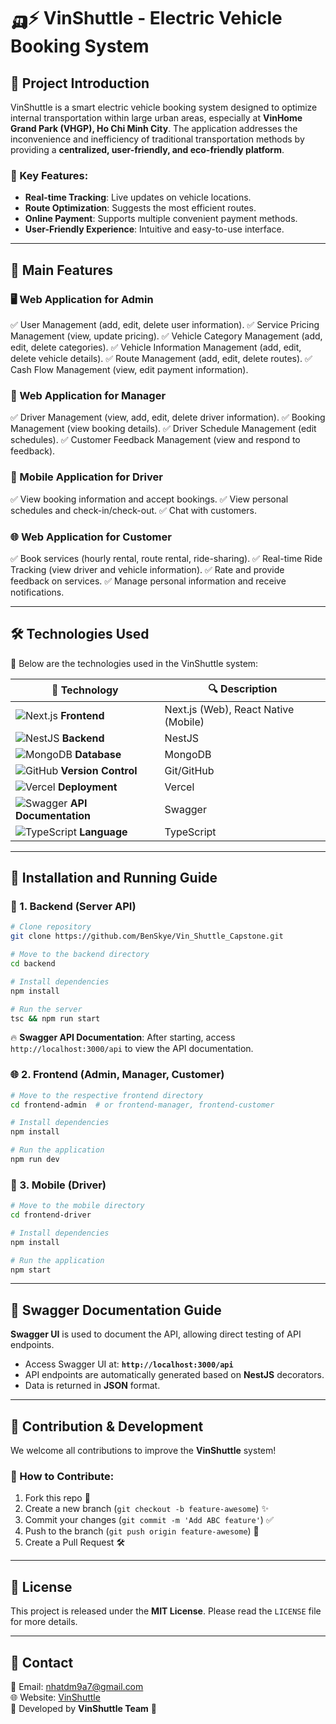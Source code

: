 # 🛺⚡ VinShuttle - Electric Vehicle Booking System

## 🚀 Project Introduction
VinShuttle is a smart electric vehicle booking system designed to optimize internal transportation within large urban areas, especially at **VinHome Grand Park (VHGP), Ho Chi Minh City**. The application addresses the inconvenience and inefficiency of traditional transportation methods by providing a **centralized, user-friendly, and eco-friendly platform**.

### 🎯 Key Features:
- **Real-time Tracking**: Live updates on vehicle locations.
- **Route Optimization**: Suggests the most efficient routes.
- **Online Payment**: Supports multiple convenient payment methods.
- **User-Friendly Experience**: Intuitive and easy-to-use interface.

---
## 📌 Main Features

### 🖥 Web Application for **Admin**
✅ User Management (add, edit, delete user information).
✅ Service Pricing Management (view, update pricing).
✅ Vehicle Category Management (add, edit, delete categories).
✅ Vehicle Information Management (add, edit, delete vehicle details).
✅ Route Management (add, edit, delete routes).
✅ Cash Flow Management (view, edit payment information).

### 🏢 Web Application for **Manager**
✅ Driver Management (view, add, edit, delete driver information).
✅ Booking Management (view booking details).
✅ Driver Schedule Management (edit schedules).
✅ Customer Feedback Management (view and respond to feedback).

### 📱 Mobile Application for **Driver**
✅ View booking information and accept bookings.
✅ View personal schedules and check-in/check-out.
✅ Chat with customers.

### 🌐 Web Application for **Customer**
✅ Book services (hourly rental, route rental, ride-sharing).
✅ Real-time Ride Tracking (view driver and vehicle information).
✅ Rate and provide feedback on services.
✅ Manage personal information and receive notifications.

---
## 🛠 Technologies Used
🚀 Below are the technologies used in the VinShuttle system:

| 🚀 **Technology**  | 🔍 **Description** |
|----------------|--------------|
| ![Next.js](https://img.shields.io/badge/Next.js-000?logo=next.js&logoColor=white) **Frontend** | Next.js (Web), React Native (Mobile) |
| ![NestJS](https://img.shields.io/badge/NestJS-E0234E?logo=nestjs&logoColor=white) **Backend** | NestJS |
| ![MongoDB](https://img.shields.io/badge/MongoDB-47A248?logo=mongodb&logoColor=white) **Database** | MongoDB |
| ![GitHub](https://img.shields.io/badge/GitHub-181717?logo=github&logoColor=white) **Version Control** | Git/GitHub |
| ![Vercel](https://img.shields.io/badge/Vercel-000?logo=vercel&logoColor=white) **Deployment** | Vercel |
| ![Swagger](https://img.shields.io/badge/Swagger-85EA2D?logo=swagger&logoColor=black) **API Documentation** | Swagger |
| ![TypeScript](https://img.shields.io/badge/TypeScript-3178C6?logo=typescript&logoColor=white) **Language** | TypeScript |

---
## 📖 Installation and Running Guide

### 🔧 1. Backend (Server API)
```bash
# Clone repository
git clone https://github.com/BenSkye/Vin_Shuttle_Capstone.git

# Move to the backend directory
cd backend

# Install dependencies
npm install

# Run the server
tsc && npm run start
```
🔥 **Swagger API Documentation**: After starting, access `http://localhost:3000/api` to view the API documentation.

### 🌐 2. Frontend (Admin, Manager, Customer)
```bash
# Move to the respective frontend directory
cd frontend-admin  # or frontend-manager, frontend-customer

# Install dependencies
npm install

# Run the application
npm run dev
```

### 📱 3. Mobile (Driver)
```bash
# Move to the mobile directory
cd frontend-driver

# Install dependencies
npm install

# Run the application
npm start
```

---
## 📌 Swagger Documentation Guide
**Swagger UI** is used to document the API, allowing direct testing of API endpoints.

- Access Swagger UI at: **`http://localhost:3000/api`**
- API endpoints are automatically generated based on **NestJS** decorators.
- Data is returned in **JSON** format.

---
## 🚀 Contribution & Development
We welcome all contributions to improve the **VinShuttle** system!

### 🌟 How to Contribute:
1. Fork this repo 🍴
2. Create a new branch (`git checkout -b feature-awesome`) ✨
3. Commit your changes (`git commit -m 'Add ABC feature'`) ✅
4. Push to the branch (`git push origin feature-awesome`) 🚀
5. Create a Pull Request 🛠

---
## 📄 License
This project is released under the **MIT License**. Please read the `LICENSE` file for more details.

---
## 🌟 Contact
📧 Email: nhatdm9a7@gmail.com  
🌐 Website: [VinShuttle](https://vinshuttle.com)  
📌 Developed by **VinShuttle Team** 🚀
